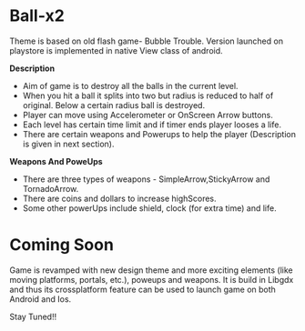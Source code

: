 # Ball-x2
Theme is based on old flash game- Bubble Trouble. Version launched on playstore is implemented in native View class of android.

<b>Description</b>
<ul>
<li>Aim of game is to destroy all the balls in the current level.</li>
<li>When you hit a ball it splits into two but radius is reduced to half of original. Below a certain radius ball is destroyed.</li>
<li>Player can move using Accelerometer or OnScreen Arrow buttons.</li>
<li>Each level has certain time limit and if timer ends player looses a life.</li>
<li>There are certain weapons and Powerups to help the player (Description is given in next section).</li>
</ul>

<b>Weapons And PoweUps</b>
<ul>
<li>There are three types of weapons - SimpleArrow,StickyArrow and TornadoArrow.</li>
<li>There are coins and dollars to increase highScores.</li>
<li>Some other powerUps include shield, clock (for extra time) and life.</li>
</ul>


<h1><b>Coming Soon</b></h1>
Game is revamped with new design theme and more exciting elements (like moving platforms, portals, etc.), poweups and weapons. It is 
build in Libgdx and thus its crossplatform feature can be used to launch game on both Android and Ios.

Stay Tuned!!

